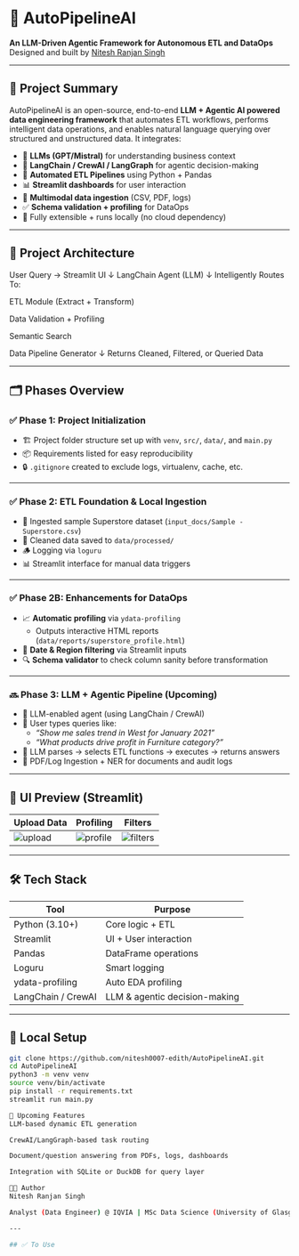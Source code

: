 # 🤖 AutoPipelineAI

**An LLM-Driven Agentic Framework for Autonomous ETL and DataOps**  
Designed and built by [Nitesh Ranjan Singh](https://github.com/nitesh0007-edith)

---

## 🚀 Project Summary

AutoPipelineAI is an open-source, end-to-end **LLM + Agentic AI powered data engineering framework** that automates ETL workflows, performs intelligent data operations, and enables natural language querying over structured and unstructured data. It integrates:

- 🧠 **LLMs (GPT/Mistral)** for understanding business context
- 🔗 **LangChain / CrewAI / LangGraph** for agentic decision-making
- 🧼 **Automated ETL Pipelines** using Python + Pandas
- 📊 **Streamlit dashboards** for user interaction
- 📄 **Multimodal data ingestion** (CSV, PDF, logs)
- ✅ **Schema validation + profiling** for DataOps
- 🔁 Fully extensible + runs locally (no cloud dependency)

---

## 🧱 Project Architecture

User Query → Streamlit UI
↓
LangChain Agent (LLM)
↓
Intelligently Routes To:

ETL Module (Extract + Transform)

Data Validation + Profiling

Semantic Search

Data Pipeline Generator
↓
Returns Cleaned, Filtered, or Queried Data


---

## 🗂️ Phases Overview

### ✅ Phase 1: Project Initialization

- 🏗️ Project folder structure set up with `venv`, `src/`, `data/`, and `main.py`
- 📦 Requirements listed for easy reproducibility
- 🔒 `.gitignore` created to exclude logs, virtualenv, cache, etc.

---

### ✅ Phase 2: ETL Foundation & Local Ingestion

- 📁 Ingested sample Superstore dataset (`input_docs/Sample - Superstore.csv`)
- 🧹 Cleaned data saved to `data/processed/`
- 🪵 Logging via `loguru`
- 📊 Streamlit interface for manual data triggers

---

### ✅ Phase 2B: Enhancements for DataOps

- 📈 **Automatic profiling** via `ydata-profiling`
  - Outputs interactive HTML reports (`data/reports/superstore_profile.html`)
- 📆 **Date & Region filtering** via Streamlit inputs
- 🔍 **Schema validator** to check column sanity before transformation

---

### 🔜 Phase 3: LLM + Agentic Pipeline (Upcoming)

- 🤖 LLM-enabled agent (using LangChain / CrewAI)
- 📌 User types queries like:
  - *“Show me sales trend in West for January 2021”*
  - *“What products drive profit in Furniture category?”*
- 📄 LLM parses → selects ETL functions → executes → returns answers
- 📘 PDF/Log Ingestion + NER for documents and audit logs

---

## 📸 UI Preview (Streamlit)

| Upload Data | Profiling | Filters |
|-------------|-----------|---------|
| ![upload](https://imgur.com/upload_sample.png) | ![profile](https://imgur.com/profile_sample.png) | ![filters](https://imgur.com/filters_sample.png) |

---

## 🛠️ Tech Stack

| Tool           | Purpose                                  |
|----------------|------------------------------------------|
| Python (3.10+) | Core logic + ETL                         |
| Streamlit      | UI + User interaction                    |
| Pandas         | DataFrame operations                     |
| Loguru         | Smart logging                            |
| ydata-profiling| Auto EDA profiling                       |
| LangChain / CrewAI | LLM & agentic decision-making      |

---

## 🧪 Local Setup

```bash
git clone https://github.com/nitesh0007-edith/AutoPipelineAI.git
cd AutoPipelineAI
python3 -m venv venv
source venv/bin/activate
pip install -r requirements.txt
streamlit run main.py

🧠 Upcoming Features
LLM-based dynamic ETL generation

CrewAI/LangGraph-based task routing

Document/question answering from PDFs, logs, dashboards

Integration with SQLite or DuckDB for query layer

👨‍💻 Author
Nitesh Ranjan Singh

Analyst (Data Engineer) @ IQVIA | MSc Data Science (University of Glasgow)

---

## ✅ To Use